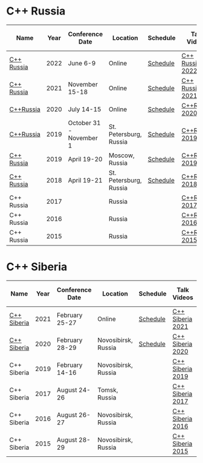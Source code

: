 # C++ Russia

| Name | Year | Conference<br>Date | Location | Schedule | Talk Videos | Lightning<br>Talk Videos | Slides | Video Channel |
|---|---|---|---|---|---|---|---|---|
| [C++ Russia](https://cppconf-moscow.ru/en/) | 2022 | June 6-9 | Online | [Schedule](https://cppconf.ru/en/schedule/topics/) | [C++ Russia 2022](https://live.jugru.org/cpp) | | | |
| [C++ Russia](https://cppconf-moscow.ru/en/) | 2021 | November 15-18 | Online | [Schedule](https://2021.cppconf.ru/schedule/) | [C++ Russia 2021](https://www.youtube.com/playlist?app=desktop&list=PLZN9ZGiWZoZqIsJqUgmMznD68NSsyaAhy) | | | |
| [C++Russia](https://cppconf-moscow.ru/en/) | 2020 | July 14-15 | Online | [Schedule](https://cppconf-moscow.ru/en/2020/msk/schedule/) | [C++Russia 2020](https://www.youtube.com/playlist?list=PLZN9ZGiWZoZruMY-MlkAd-nHzdP9TfLRC) | | | [YouTube](https://www.youtube.com/channel/UCJ9v015sPgEi0jJXe_zanjA) |
| [C++Russia](https://cppconf-piter.ru/) | 2019 | October 31 - November 1 | St. Petersburg, Russia | [Schedule](https://cppconf-piter.ru/en/schedule/) | [C++Russia 2019](https://www.youtube.com/playlist?list=PLZN9ZGiWZoZo3hYXXOn6NZAi3YzUETzy2) | | | [YouTube](https://www.youtube.com/channel/UCJ9v015sPgEi0jJXe_zanjA) |
| [C++ Russia](https://cppconf.ru/en/) | 2019 | April 19-20 | Moscow, Russia | [Schedule](https://cppconf.ru/en/#schedule) | [C++Russia 2019](https://www.youtube.com/playlist?list=PLZN9ZGiWZoZo3hYXXOn6NZAi3YzUETzy2) | | | [YouTube](https://www.youtube.com/channel/UCJ9v015sPgEi0jJXe_zanjA) |
| [C++ Russia](https://2018.cppconf-piter.ru) | 2018 | April 19-21 | St. Petersburg, Russia | [Schedule](https://2018.cppconf-piter.ru/index.html#schedule) | [C++Russia 2018](https://www.youtube.com/playlist?list=PLZN9ZGiWZoZoFa2q0NqD6metQxavT2JYP) | | | [YouTube](https://www.youtube.com/c/CUserGroupRussia) |
| C++ Russia | 2017 | | Russia | | [C++Russia 2017](https://www.youtube.com/playlist?list=PLZN9ZGiWZoZojYik8EdApUgPwa0YM3Yuz) | | | [YouTube](https://www.youtube.com/c/CUserGroupRussia) |
| C++ Russia | 2016 | | Russia | | [C++Russia 2016](https://www.youtube.com/playlist?list=PLZN9ZGiWZoZp2olvWw-OysBHqIv2ufL3d) | | | [YouTube](https://www.youtube.com/c/CUserGroupRussia) |
| C++ Russia | 2015 | | Russia | | [C++Russia 2015](https://www.youtube.com/playlist?list=PLZN9ZGiWZoZq3nObp2P8BJvsCc639tYSd) | | | [YouTube](https://www.youtube.com/c/CUserGroupRussia) |



# C++ Siberia

| Name | Year | Conference<br>Date | Location | Schedule | Talk Videos | Lightning<br>Talk Videos | Slides | Video Channel |
|---|---|---|---|---|---|---|---|---|
| [C++ Siberia](http://siberia-2021.cppug.ru/) | 2021 | February 25-27 | Online | [Schedule](http://siberia-2021.cppug.ru/#rec282847789) | [C++ Siberia 2021](https://www.youtube.com/playlist?list=PLZN9ZGiWZoZoqHq5MVAFH1e5QfKs9vQ8T) | | | [YouTube](https://www.youtube.com/c/CUserGroupRussia) |
| [C++ Siberia](https://siberia-2020.cppug.ru/) | 2020 | February 28-29 | Novosibirsk, Russia | [Schedule](https://siberia-2020.cppug.ru/#program) | [C++ Siberia 2020](https://www.youtube.com/playlist?list=PLZN9ZGiWZoZpMJgDtlfMN6CUmL4ysT4G1) | | | [YouTube](https://www.youtube.com/c/CUserGroupRussia) |
| C++ Siberia | 2019 | February 14-16 | Novosibirsk, Russia | | [C++ Siberia 2019](https://www.youtube.com/playlist?list=PLZN9ZGiWZoZof_AvWub4hAk6Yg4U5rTpT) | | | [YouTube](https://www.youtube.com/c/CUserGroupRussia) |
| C++ Siberia | 2017 | August 24-26 | Tomsk, Russia | | [C++ Siberia 2017](https://www.youtube.com/playlist?list=PLZN9ZGiWZoZoOoswTzuz8nqDwuxXwuThV) | | | [YouTube](https://www.youtube.com/c/CUserGroupRussia) |
| C++ Siberia | 2016 | August 26-27 | Novosibirsk, Russia | | [C++ Siberia 2016](https://www.youtube.com/playlist?list=PLZN9ZGiWZoZoM3Dp0yg36SYcDMH2-h8pU) | | | [YouTube](https://www.youtube.com/c/CUserGroupRussia) |
| C++ Siberia | 2015 | August 28-29 | Novosibirsk, Russia | | [C++ Siberia 2015](https://www.youtube.com/playlist?list=PLZN9ZGiWZoZooPvBI2c42jSCSPOa8tHcn) | | | [YouTube](https://www.youtube.com/c/CUserGroupRussia) |

